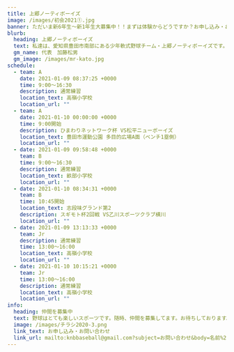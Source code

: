 ```yaml
---
title: 上郷ノーティボーイズ
image: /images/初会2021①.jpg
banner: ただいま新6年生～新1年生大募集中！！まずは体験からどうですか？お申し込み・お問い合わせはお気軽にどうぞ！！
blurb:
  heading: 上郷ノーティボーイズ
  text: 私達は、愛知県豊田市南部にある少年軟式野球チーム・上郷ノーティボーイズです。野球を愛する少年・少女達の夢を育み、軟式野球を正しく指導し、体力向上と礼儀を養成します。また、親友同士の友情と交歓の場を与え、規則正しい明朗な少年・少女を育成することを目的としています。
  gm_name: 代表　加藤松男
  gm_image: /images/mr-kato.jpg
schedule:
  - team: A
    date: 2021-01-09 08:37:25 +0000
    time: 9:00～16:30
    description: 通常練習
    location_text: 高嶺小学校
    location_url: ""
  - team: A
    date: 2021-01-10 00:00:00 +0000
    time: 9:00開始
    description: ひまわりネットワーク杯 VS松平ニューボーイズ
    location_text: 豊田市運動公園 多目的広場A面（ベンチ1塁側）
    location_url: ""
  - date: 2021-01-09 09:58:48 +0000
    team: B
    time: 9:00～16:30
    description: 通常練習
    location_text: 畝部小学校
    location_url: ""
  - date: 2021-01-10 08:34:31 +0000
    team: B
    time: 10:45開始
    location_text: 志段味グランド第2
    description: スギモト杯2回戦 VS乙川スポーツクラブ横川
    location_url: ""
  - date: 2021-01-09 13:13:33 +0000
    team: Jr
    description: 通常練習
    time: 13:00～16:00
    location_text: 高嶺小学校
    location_url: ""
  - date: 2021-01-10 10:15:21 +0000
    team: Jr
    time: 13:00～16:00
    description: 通常練習
    location_text: 高嶺小学校
    location_url: ""
info:
  heading: 仲間を募集中
  text: 野球はとても楽しいスポーツです。随時、仲間を募集してます。お待ちしております。
  image: /images/チラシ2020-3.png
  link_text: お申し込み・お問い合わせ
  link_url: mailto:knbbaseball@gmail.com?subject=お問い合わせ&body=名前%20%3A%0D%0Aふりがな%20%3A%0D%0A電話%20%3A%0D%0A学校名%20%3A%0D%0A学年%20%3A%0D%0Aお問い合せ内容%20%3A（例、体験・見学・入団希望）
---
```

